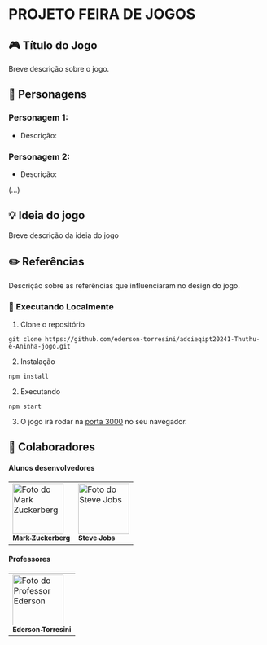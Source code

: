 # PROJETO FEIRA DE JOGOS
## 🎮 Título do Jogo

Breve descrição sobre o jogo.

## 👾 Personagens

### Personagem 1:
- Descrição: 

### Personagem 2:
- Descrição: 

(...)
## 💡 Ideia do jogo

Breve descrição da ideia do jogo

## ✏️ Referências

Descrição sobre as referências que influenciaram no design do jogo.


### 🚀 Executando Localmente

1. Clone o repositório
```
git clone https://github.com/ederson-torresini/adcieqipt20241-Thuthu-e-Aninha-jogo.git
``` 
2. Instalação

```
npm install
```
2. Executando
```
npm start
```

3. O jogo irá rodar na [porta 3000](http://localhost:3000/) no seu navegador.

## 🤝 Colaboradores

#### Alunos desenvolvedores

<table>
  <tr>
    <td>
      <a href="#" title="defina o título do link">
        <img src="https://s2.glbimg.com/FUcw2usZfSTL6yCCGj3L3v3SpJ8=/smart/e.glbimg.com/og/ed/f/original/2019/04/25/zuckerberg_podcast.jpg" width="100px;" alt="Foto do Mark Zuckerberg"/><br>
        <sub>
          <b>Mark Zuckerberg</b>
        </sub>
      </a>
    </td>
    <td>
      <a href="#" title="defina o título do link">
        <img src="https://miro.medium.com/max/360/0*1SkS3mSorArvY9kS.jpg" width="100px;" alt="Foto do Steve Jobs"/><br>
        <sub>
          <b>Steve Jobs</b>
        </sub>
      </a>
    </td>
  </tr>
</table>

#### Professores

<table>
  <tr>
    <td>
      <a href="https://github.com/ederson-torresini" title="Professor do IFSC de São José">
        <img src="https://avatars.githubusercontent.com/u/150981050?v=4" width="100px;" alt="Foto do Professor Ederson"/><br>
        <sub>
          <b>Ederson Torresini</b>
        </sub>
      </a>
    </td>
  </tr>
</table>